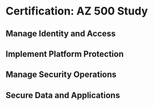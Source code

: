 # Certification: AZ 500 Study 

## Manage Identity and Access

## Implement Platform Protection

## Manage Security Operations

## Secure Data and Applications
     
